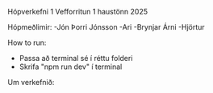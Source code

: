 Hópverkefni 1 Vefforritun 1 haustönn 2025

Hópmeðlimir:
-Jón Þorri Jónsson 
-Ari
-Brynjar Árni
-Hjörtur

How to run:
- Passa að terminal sé í réttu folderi
- Skrifa "npm run dev" í terminal

Um verkefnið:
